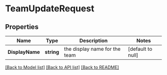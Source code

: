 # TeamUpdateRequest

## Properties
Name | Type | Description | Notes
------------ | ------------- | ------------- | -------------
**DisplayName** | **string** | the display name for the team | [default to null]

[[Back to Model list]](../README.md#documentation-for-models) [[Back to API list]](../README.md#documentation-for-api-endpoints) [[Back to README]](../README.md)

